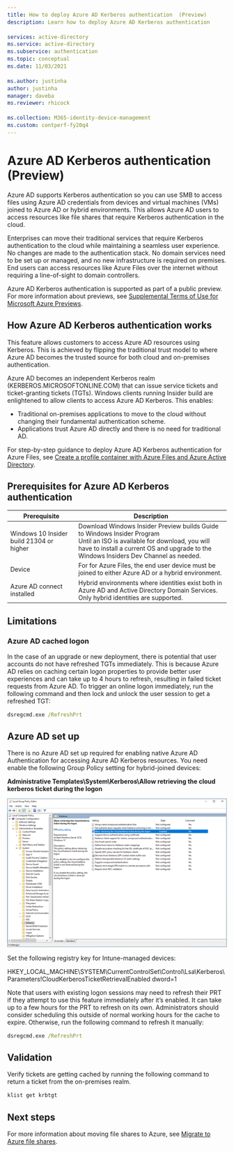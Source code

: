 ```yaml
---
title: How to deploy Azure AD Kerberos authentication  (Preview)
description: Learn how to deploy Azure AD Kerberos authentication  

services: active-directory
ms.service: active-directory
ms.subservice: authentication
ms.topic: conceptual
ms.date: 11/03/2021

ms.author: justinha
author: justinha
manager: daveba
ms.reviewer: rhicock

ms.collection: M365-identity-device-management
ms.custom: contperf-fy20q4
---
```

# Azure AD Kerberos authentication (Preview)

Azure AD supports Kerberos authentication so you can use SMB to access files using Azure AD credentials from devices and virtual machines (VMs) joined to Azure AD or hybrid environments. This allows Azure AD users to access resources like file shares that require Kerberos authentication in the cloud. 

Enterprises can move their traditional services that require Kerberos authentication to the cloud while maintaining a seamless user experience. No changes are made to the authentication stack. No domain services need to be set up or managed, and no new infrastructure is required on premises. End users can access resources like Azure Files over the internet without requiring a line-of-sight to domain controllers. 

Azure AD Kerberos authentication is supported as part of a public preview. For more information about previews, see [Supplemental Terms of Use for Microsoft Azure Previews](https://azure.microsoft.com/support/legal/preview-supplemental-terms/).

## How Azure AD Kerberos authentication works 
<!---This list of scenarios will grow after they have SQL online, native Azure Files support, and then app proxy. Only Azure Files scenario requires AAD or hybrid domain join. SQL will require only domain join.--->

This feature allows customers to access Azure AD resources using Kerberos. This is achieved by flipping the traditional trust model to where Azure AD becomes the trusted source for both cloud and on-premises authentication. 

Azure AD becomes an independent Kerberos realm (KERBEROS.MICROSOFTONLINE.COM) that can issue service tickets and ticket-granting tickets (TGTs). Windows clients running Insider build are enlightened to allow clients to access Azure AD Kerberos. This enables:

- Traditional on-premises applications to move to the cloud without changing their fundamental authentication scheme.
- Applications trust Azure AD directly and there is no need for traditional AD.

For step-by-step guidance to deploy Azure AD Kerberos authentication for Azure Files, see [Create a profile container with Azure Files and Azure Active Directory](https://review.docs.microsoft.com/en-us/azure/virtual-desktop/create-profile-container-azure-ad?branch=pr-en-us-173530).

<!--- add image--->

## Prerequisites for Azure AD Kerberos authentication

|Prerequisite | Description |
|-------------|-------------|
| Windows 10 Insider build 21304 or higher | Download Windows Insider Preview builds Guide to Windows Insider Program<br>Until an ISO is available for download, you will have to install a current OS and upgrade to the Windows Insiders Dev Channel as needed. |
| Device | For for Azure Files, the end user device must be joined to either Azure AD or a hybrid environment. |
| Azure AD connect installed | Hybrid environments where identities exist both in Azure AD and Active Directory Domain Services. Only hybrid identities are supported. |

## Limitations

### Azure AD cached logon 

In the case of an upgrade or new deployment, there is potential that user accounts do not have refreshed TGTs immediately. This is because Azure AD relies on caching certain logon properties to provide better user experiences and can take up to 4 hours to refresh, resulting in failed ticket requests from Azure AD. To trigger an online logon immediately, run the following command and then lock and unlock the user session to get a refreshed TGT:

```cmd
dsregcmd.exe /RefreshPrt
```
<!---device CA and --->
## Azure AD set up 

There is no Azure AD set up required for enabling native Azure AD Authentication for accessing Azure AD Kerberos resources. You need enable the following Group Policy setting for hybrid-joined devices:

**Administrative Templates\System\Kerberos\Allow retrieving the cloud kerberos ticket during the logon**

![Screenshot of group policy setting Allow retrieving the cloud kerberos ticket during the logon.](media\how-to-kerberos-authentication-azure-files\gp.png)

Set the following registry key for Intune-managed devices:

HKEY_LOCAL_MACHINE\SYSTEM\CurrentControlSet\Control\Lsa\Kerberos\Parameters!CloudKerberosTicketRetrievalEnabled dword=1

Note that users with existing logon sessions may need to refresh their PRT if they attempt to use this feature immediately after it’s enabled. It can take up to a few hours for the PRT to refresh on its own. Administrators should consider scheduling this outside of normal working hours for the cache to expire. Otherwise, run the following command to refresh it manually:

```cmd
dsregcmd.exe /RefreshPrt
```

## Validation 

Verify tickets are getting cached by running the following command to return a ticket from the on-premises realm.

```cmd
klist get krbtgt
```

## Next steps

For more information about moving file shares to Azure, see [Migrate to Azure file shares](/storage/files/storage-files-migration-overview.md).
